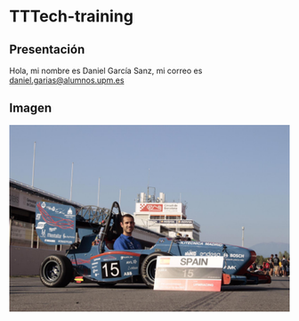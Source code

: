 # TTTech-training
## Presentación
Hola, mi nombre es Daniel García Sanz, mi correo es daniel.garias@alumnos.upm.es
## Imagen
![Yo en el coche](Yo_en_el_coche.jpg)
